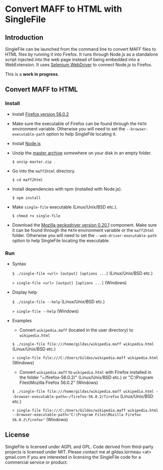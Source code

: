 # Convert MAFF to HTML with SingleFile

## Introduction

SingleFile can be launched from the command line to convert MAFF files to HTML files by running it into Firefox. It runs through Node.js as a standalone script injected into the web page instead of being embedded into a WebExtension. It uses [Selenium WebDriver](https://www.npmjs.com/package/selenium-webdriver) to connect Node.js to Firefox.

This is a **work in progress**.

## Convert MAFF to HTML

### Install

- Install [Firefox version 56.0.2](https://ftp.mozilla.org/pub/firefox/releases/56.0.2/)

- Make sure the executable of Firefox can be found through the `PATH` environment variable. Otherwise you will need to set the `--browser-executable-path` option to help SingleFile locating it.

- Install [Node.js](https://nodejs.org)

- Unzip the [master archive](https://github.com/gildas-lormeau/SingleFile/archive/master.zip) somewhere on your disk in an empty folder.

  `$ unzip master.zip .`

- Go into the `maff2html` directory.

  `$ cd maff2html`
  
- Install dependencies with npm (installed with Node.js).

  `$ npm install`
  
- Make `single-file` executable (Linux/Unix/BSD etc.).

  `$ chmod +x single-file`

- Download the [Mozilla geckodriver version 0.20.1](https://github.com/mozilla/geckodriver/releases/tag/v0.20.1) component.  Make sure it can be found through the `PATH` environment variable or the `maff2html` folder. Otherwise you will need to set the `--web-driver-executable-path` option to help SingleFile locating the executable.

### Run

- Syntax
 
  `$ ./single-file <url> [output] [options ...]` (Linux/Unix/BSD etc.)

  `> single-file <url> [output] [options ...]` (Windows)    

- Display help

  `$ ./single-file --help` (Linux/Unix/BSD etc.)

  `> single-file --help` (Windows)

- Examples

  - Convert `wikipedia.maff` (located in the user directory) to `wikipedia.html`

  `$ ./single-file file:///home/gildas/wikipedia.maff wikipedia.html` (Linux/Unix/BSD etc.)
  
  `> single-file file:///C:/Users/Gildas/wikipedia.maff wikipedia.html` (Windows)

  - Convert `wikipedia.maff` to `wikipedia.html` with Firefox installed in the folder "~/firefox-56.0.2/" (Linux/Unix/BSD etc.) or "C:\Program Files\Mozilla Firefox 56.0.2\" (Windows)

  `$ ./single-file file:///home/gildas/wikipedia.maff wikipedia.html --browser-executable-path=~/firefox-56.0.2/firefox` (Linux/Unix/BSD etc.)
  
  `> single-file file:///C:/Users/Gildas/wikipedia.maff wikipedia.html --browser-executable-path="C:\Program Files\Mozilla Firefox 56.0.2\firefox"` (Windows)
  
## License

SingleFile is licensed under AGPL and GPL. Code derived from third-party projects is licensed under MIT. Please contact me at gildas.lormeau &lt;at&gt; gmail.com if you are interested in licensing the SingleFile code for a commercial service or product.
